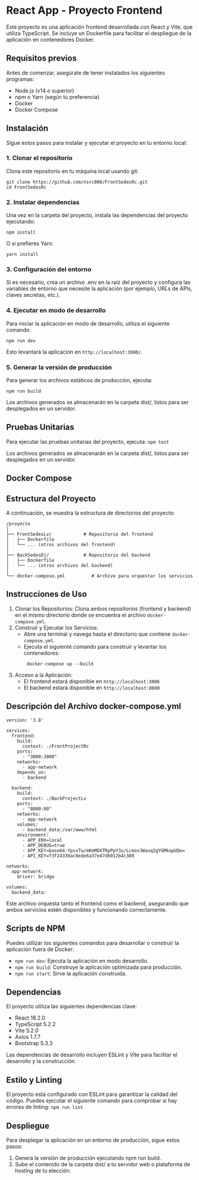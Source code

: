 # React App - Proyecto Frontend

Este proyecto es una aplicación frontend desarrollada con React y Vite, que utiliza TypeScript. Se incluye un Dockerfile para facilitar el despliegue de la aplicación en contenedores Docker.

## Requisitos previos

Antes de comenzar, asegúrate de tener instalados los siguientes programas:

- Node.js (v14 o superior)
- npm o Yarn (según tu preferencia)
- Docker
- Docker Compose

## Instalación

Sigue estos pasos para instalar y ejecutar el proyecto en tu entorno local:

### 1. Clonar el repositorio

Clona este repositorio en tu máquina local usando git:

```
git clone https://github.com/nsrc008/FrontSedesRc.git
cd FrontSedesRc
```

### 2. Instalar dependencias

Una vez en la carpeta del proyecto, instala las dependencias del proyecto ejecutando:

`npm install`

O si prefieres Yarn:

`yarn install`

### 3. Configuración del entorno

Si es necesario, crea un archivo .env en la raíz del proyecto y configura las variables de entorno que necesite la aplicación (por ejemplo, URLs de APIs, claves secretas, etc.).

### 4. Ejecutar en modo de desarrollo

Para iniciar la aplicación en modo de desarrollo, utiliza el siguiente comando:

`npm run dev`

Esto levantará la aplicación en `http://localhost:3000/`.

### 5. Generar la versión de producción

Para generar los archivos estáticos de producción, ejecuta:

`npm run build`

Los archivos generados se almacenarán en la carpeta dist/, listos para ser desplegados en un servidor.

## Pruebas Unitarias

Para ejecutar las pruebas unitarias del proyecto, ejecuta: `npm test`


Los archivos generados se almacenarán en la carpeta dist/, listos para ser desplegados en un servidor.

## Docker Compose

## Estructura del Proyecto

A continuación, se muestra la estructura de directorios del proyecto:

```
/proyecto
│
├── FrontSedesLv/            # Repositorio del frontend
│   ├── Dockerfile
│   └── ... (otros archivos del frontend)
│
├── BackSedesDj/             # Repositorio del backend
│   ├── Dockerfile
│   └── ... (otros archivos del backend)
│
└── docker-compose.yml          # Archivo para orquestar los servicios
```

## Instrucciones de Uso

1. Clonar los Repositorios: Clona ambos repositorios (frontend y backend) en el mismo directorio donde se encuentra el archivo `docker-compose.yml`.
2. Construir y Ejecutar los Servicios:
   - Abre una terminal y navega hasta el directorio que contiene `docker-compose.yml`.
   - Ejecuta el siguiente comando para construir y levantar los contenedores:
     ```
      docker-compose up --build
     ```
3. Acceso a la Aplicación:
   - El frontend estará disponible en `http://localhost:3000 `
   - El backend estará disponible en `http://localhost:8000`

## Descripción del Archivo docker-compose.yml

```
version: '3.8'

services:
  frontend:
    build:
      context: ./FrontProjectRc
    ports:
      - "3000:3000"
    networks:
      - app-network
    depends_on:
      - backend

  backend:
    build:
      context: ./BackProjectLv
    ports:
      - "8000:80"
    networks:
      - app-network
    volumes:
      - backend_data:/var/www/html
    environment:
      - APP_ENV=local
      - APP_DEBUG=true
      - APP_KEY=base64:YpsxTw/mKmMOXTRpPpY3u/LceoxJWauq2gYGMkopUQo=
      - API_KEY=f3f24338ac0ede6a37e47d6012b4c389

networks:
  app-network:
    driver: bridge

volumes:
  backend_data:
```

Este archivo orquesta tanto el frontend como el backend, asegurando que ambos servicios estén disponibles y funcionando correctamente.

## Scripts de NPM

Puedes utilizar los siguientes comandos para desarrollar o construir la aplicación fuera de Docker:

- `npm run dev`: Ejecuta la aplicación en modo desarrollo.
- `npm run build`: Construye la aplicación optimizada para producción.
- `npm run start`: Sirve la aplicación construida.

## Dependencias

El proyecto utiliza las siguientes dependencias clave:

- React 18.2.0
- TypeScript 5.2.2
- Vite 5.2.0
- Axios 1.7.7
- Bootstrap 5.3.3

Las dependencias de desarrollo incluyen ESLint y Vite para facilitar el desarrollo y la construcción.

## Estilo y Linting

El proyecto está configurado con ESLint para garantizar la calidad del código. Puedes ejecutar el siguiente comando para comprobar si hay errores de linting:
`npm run lint`

## Despliegue

Para desplegar la aplicación en un entorno de producción, sigue estos pasos:

1. Genera la versión de producción ejecutando npm run build.
2. Sube el contenido de la carpeta dist/ a tu servidor web o plataforma de hosting de tu elección.
